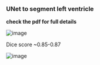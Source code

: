 ### UNet to segment left ventricle 


**check the pdf for full details**

![image](https://i.imgur.com/4HfpCeQ.png)



Dice score ~0.85-0.87


![image](https://i.imgur.com/bxcokOv.png)

